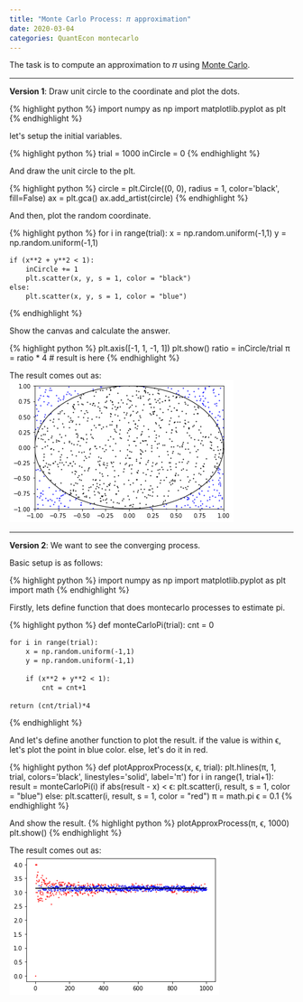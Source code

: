 ```yaml
---
title: "Monte Carlo Process: 𝜋 approximation"
date: 2020-03-04
categories: QuantEcon montecarlo
---
```



The task is to compute an approximation to 𝜋 using [Monte Carlo][monte-carlo].


***
**Version 1**: Draw unit circle to the coordinate and plot the dots.

{% highlight python %}
import numpy as np
import matplotlib.pyplot as plt
{% endhighlight %}


let's setup the initial variables.

{% highlight python %}
trial = 1000
inCircle = 0
{% endhighlight %}

And draw the unit circle to the plt.

{% highlight python %}
circle = plt.Circle((0, 0), radius = 1, color='black', fill=False)
ax = plt.gca()
ax.add_artist(circle)
{% endhighlight %}

And then, plot the random coordinate.

{% highlight python %}
for i in range(trial):
	x = np.random.uniform(-1,1)
	y = np.random.uniform(-1,1)
    
	if (x**2 + y**2 < 1):
		inCircle += 1
		plt.scatter(x, y, s = 1, color = "black")
	else:
		plt.scatter(x, y, s = 1, color = "blue")   
{% endhighlight %}

Show the canvas and calculate the answer.        

{% highlight python %}
plt.axis([-1, 1, -1, 1])
plt.show()
ratio = inCircle/trial
π = ratio * 4 # result is here
{% endhighlight %}

The result comes out as:
![img1](/assets/images/post-2020-03-04-1.png)

***
**Version 2**: We want to see the converging process. 

Basic setup is as follows:

{% highlight python %}
import numpy as np
import matplotlib.pyplot as plt
import math
{% endhighlight %}

Firstly, lets define function that does montecarlo processes to estimate pi.

{% highlight python %}
def monteCarloPi(trial):
	cnt = 0
    
	for i in range(trial):
		x = np.random.uniform(-1,1)
		y = np.random.uniform(-1,1)
        
		if (x**2 + y**2 < 1):
			cnt = cnt+1
    
	return (cnt/trial)*4
{% endhighlight %}

And let's define another function to plot the result. 
if the value is within ϵ, let's plot the point in blue color.
else, let's do it in red. 

{% highlight python %}
def plotApproxProcess(x, ϵ, trial):
	plt.hlines(π, 1, trial, colors='black', linestyles='solid', label='π')
	for i in range(1, trial+1):
		result = monteCarloPi(i)
		if abs(result - x) < ϵ:
			plt.scatter(i, result, s = 1, color = "blue")
		else:
			plt.scatter(i, result, s = 1, color = "red")
	π = math.pi
	ϵ = 0.1
{% endhighlight %}


And show the result. 
{% highlight python %}
plotApproxProcess(π, ϵ, 1000)
plt.show()
{% endhighlight %}


The result comes out as:
![img2](/assets/images/post-2020-03-04-2.png)



[monte-carlo]: https://en.wikipedia.org/wiki/Monte_Carlo_method


